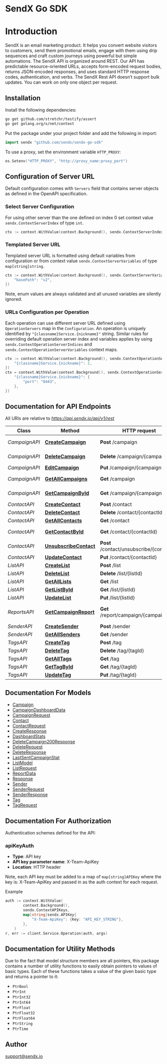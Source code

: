 # SendX Go SDK

# Introduction 

SendX is an email marketing product. It helps you convert website visitors to customers, send them promotional emails, engage with them using drip sequences and craft custom journeys using powerful but simple automations. The SendX API is organized around REST. Our API has predictable resource-oriented URLs, accepts form-encoded request bodies, returns JSON-encoded responses, and uses standard HTTP response codes, authentication, and verbs.
The SendX Rest API doesn’t support bulk updates. You can work on only one object per request. <br>


## Installation

Install the following dependencies:

```sh
go get github.com/stretchr/testify/assert
go get golang.org/x/net/context
```

Put the package under your project folder and add the following in import:

```go
import sendx "github.com/sendx/sendx-go-sdk"
```

To use a proxy, set the environment variable `HTTP_PROXY`:

```go
os.Setenv("HTTP_PROXY", "http://proxy_name:proxy_port")
```

## Configuration of Server URL

Default configuration comes with `Servers` field that contains server objects as defined in the OpenAPI specification.

### Select Server Configuration

For using other server than the one defined on index 0 set context value `sendx.ContextServerIndex` of type `int`.

```go
ctx := context.WithValue(context.Background(), sendx.ContextServerIndex, 1)
```

### Templated Server URL

Templated server URL is formatted using default variables from configuration or from context value `sendx.ContextServerVariables` of type `map[string]string`.

```go
ctx := context.WithValue(context.Background(), sendx.ContextServerVariables, map[string]string{
	"basePath": "v2",
})
```

Note, enum values are always validated and all unused variables are silently ignored.

### URLs Configuration per Operation

Each operation can use different server URL defined using `OperationServers` map in the `Configuration`.
An operation is uniquely identified by `"{classname}Service.{nickname}"` string.
Similar rules for overriding default operation server index and variables applies by using `sendx.ContextOperationServerIndices` and `sendx.ContextOperationServerVariables` context maps.

```go
ctx := context.WithValue(context.Background(), sendx.ContextOperationServerIndices, map[string]int{
	"{classname}Service.{nickname}": 2,
})
ctx = context.WithValue(context.Background(), sendx.ContextOperationServerVariables, map[string]map[string]string{
	"{classname}Service.{nickname}": {
		"port": "8443",
	},
})
```

## Documentation for API Endpoints

All URIs are relative to *https://api.sendx.io/api/v1/rest*

Class | Method | HTTP request | Description
------------ | ------------- | ------------- | -------------
*CampaignAPI* | [**CreateCampaign**](docs/CampaignAPI.md#createcampaign) | **Post** /campaign | Create Campaign
*CampaignAPI* | [**DeleteCampaign**](docs/CampaignAPI.md#deletecampaign) | **Delete** /campaign/{campaignId} | Delete Campaign
*CampaignAPI* | [**EditCampaign**](docs/CampaignAPI.md#editcampaign) | **Put** /campaign/{campaignId} | Edit Campaign
*CampaignAPI* | [**GetAllCampaigns**](docs/CampaignAPI.md#getallcampaigns) | **Get** /campaign | Get All Campaigns
*CampaignAPI* | [**GetCampaignById**](docs/CampaignAPI.md#getcampaignbyid) | **Get** /campaign/{campaignId} | Get Campaign By Id
*ContactAPI* | [**CreateContact**](docs/ContactAPI.md#createcontact) | **Post** /contact | Create a contact
*ContactAPI* | [**DeleteContact**](docs/ContactAPI.md#deletecontact) | **Delete** /contact/{contactId} | Delete Contact
*ContactAPI* | [**GetAllContacts**](docs/ContactAPI.md#getallcontacts) | **Get** /contact | Get All Contacts
*ContactAPI* | [**GetContactById**](docs/ContactAPI.md#getcontactbyid) | **Get** /contact/{contactId} | Get Contact by ID
*ContactAPI* | [**UnsubscribeContact**](docs/ContactAPI.md#unsubscribecontact) | **Post** /contact/unsubscribe/{contactId} | Unsubscribe Contact
*ContactAPI* | [**UpdateContact**](docs/ContactAPI.md#updatecontact) | **Put** /contact/{contactId} | Update Contact
*ListAPI* | [**CreateList**](docs/ListAPI.md#createlist) | **Post** /list | Create List
*ListAPI* | [**DeleteList**](docs/ListAPI.md#deletelist) | **Delete** /list/{listId} | Delete List
*ListAPI* | [**GetAllLists**](docs/ListAPI.md#getalllists) | **Get** /list | Get All Lists
*ListAPI* | [**GetListById**](docs/ListAPI.md#getlistbyid) | **Get** /list/{listId} | Get List
*ListAPI* | [**UpdateList**](docs/ListAPI.md#updatelist) | **Put** /list/{listId} | Update List
*ReportsAPI* | [**GetCampaignReport**](docs/ReportsAPI.md#getcampaignreport) | **Get** /report/campaign/{campaignId} | Get CampaignReport Data
*SenderAPI* | [**CreateSender**](docs/SenderAPI.md#createsender) | **Post** /sender | Create Sender
*SenderAPI* | [**GetAllSenders**](docs/SenderAPI.md#getallsenders) | **Get** /sender | Get All Senders
*TagsAPI* | [**CreateTag**](docs/TagsAPI.md#createtag) | **Post** /tag | Create a Tag
*TagsAPI* | [**DeleteTag**](docs/TagsAPI.md#deletetag) | **Delete** /tag/{tagId} | Delete a Tag
*TagsAPI* | [**GetAllTags**](docs/TagsAPI.md#getalltags) | **Get** /tag | Get All Tags
*TagsAPI* | [**GetTagById**](docs/TagsAPI.md#gettagbyid) | **Get** /tag/{tagId} | Get a Tag by ID
*TagsAPI* | [**UpdateTag**](docs/TagsAPI.md#updatetag) | **Put** /tag/{tagId} | Update a Tag


## Documentation For Models

 - [Campaign](docs/Campaign.md)
 - [CampaignDashboardData](docs/CampaignDashboardData.md)
 - [CampaignRequest](docs/CampaignRequest.md)
 - [Contact](docs/Contact.md)
 - [ContactRequest](docs/ContactRequest.md)
 - [CreateResponse](docs/CreateResponse.md)
 - [DashboardStats](docs/DashboardStats.md)
 - [DeleteCampaign200Response](docs/DeleteCampaign200Response.md)
 - [DeleteRequest](docs/DeleteRequest.md)
 - [DeleteResponse](docs/DeleteResponse.md)
 - [LastSentCampaignStat](docs/LastSentCampaignStat.md)
 - [ListModel](docs/ListModel.md)
 - [ListRequest](docs/ListRequest.md)
 - [ReportData](docs/ReportData.md)
 - [Response](docs/Response.md)
 - [Sender](docs/Sender.md)
 - [SenderRequest](docs/SenderRequest.md)
 - [SenderResponse](docs/SenderResponse.md)
 - [Tag](docs/Tag.md)
 - [TagRequest](docs/TagRequest.md)


## Documentation For Authorization


Authentication schemes defined for the API:
### apiKeyAuth

- **Type**: API key
- **API key parameter name**: X-Team-ApiKey
- **Location**: HTTP header

Note, each API key must be added to a map of `map[string]APIKey` where the key is: X-Team-ApiKey and passed in as the auth context for each request.

Example

```go
auth := context.WithValue(
		context.Background(),
		sendx.ContextAPIKeys,
		map[string]sendx.APIKey{
			"X-Team-ApiKey": {Key: "API_KEY_STRING"},
		},
	)
r, err := client.Service.Operation(auth, args)
```


## Documentation for Utility Methods

Due to the fact that model structure members are all pointers, this package contains
a number of utility functions to easily obtain pointers to values of basic types.
Each of these functions takes a value of the given basic type and returns a pointer to it:

* `PtrBool`
* `PtrInt`
* `PtrInt32`
* `PtrInt64`
* `PtrFloat`
* `PtrFloat32`
* `PtrFloat64`
* `PtrString`
* `PtrTime`

## Author

support@sendx.io


